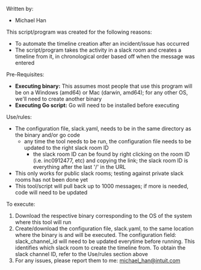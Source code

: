 Written by: 
- Michael Han

This script/program was created for the following reasons: 
- To automate the timeline creation after an incident/issue has occurred
- The script/program takes the activity in a slack room and creates a timeline from it, in chronological order based off when the message was entered

Pre-Requisites: 
- **Executing binary:** This assumes most people that use this program will be on a Windows (amd64)  or Mac (darwin, amd64); for any other OS, we'll need to create another binary
- **Executing Go script:** Go will need to be installed before executing

Use/rules: 
- The configuration file, slack.yaml, needs to be in the same directory as the binary and/or go code
  - any time the tool needs to be run, the configuration file needs to be updated to the right slack room ID
    - the slack room ID can be found by right clicking on the room ID (i.e. inc0912477, etc) and copying the link; the slack room ID
is everything after the last '/' in the URL
- This only works for public slack rooms; testing against private slack rooms has not been done yet 
- This tool/script will pull back up to 1000 messages; if more is needed, code will need to be updated

To execute: 
1. Download the respective binary corresponding to the OS of the system where this tool will run
2. Create/download the configuration file, slack.yaml, to the same location where the binary is and will be executed. The configuration field: slack_channel_id will need to be updated everytime before running. This identifies which slack room to create the timeline from. To obtain the slack channel ID, refer to the Use/rules section above
3. For any issues, please report them to me: michael_han@intuit.com 
